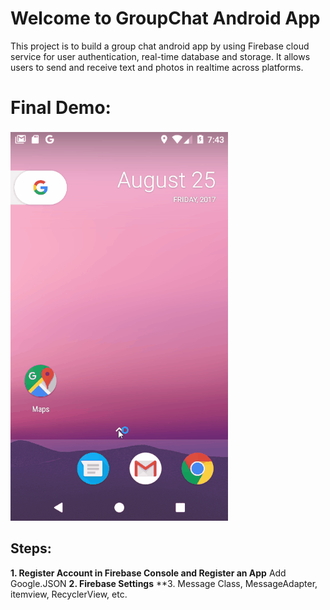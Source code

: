 # [](#header-1) Welcome to GroupChat Android App
This project is to build a group chat android app by using Firebase cloud service for user authentication, real-time database and storage. It allows users to send and receive text and photos in realtime across platforms.

# [](#header-1) Final Demo:
![gif](res/demo.gif)

## [](#header-2) Steps:
**1. Register Account in Firebase Console and Register an App**
    Add Google.JSON
**2. Firebase Settings**
**3. Message Class, MessageAdapter, itemview, RecyclerView, etc.

